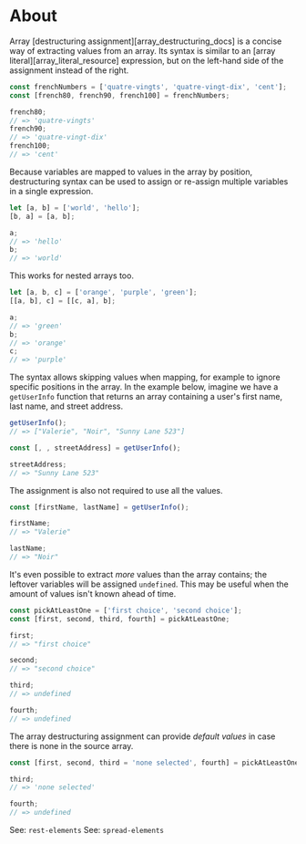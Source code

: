 # About

Array [destructuring assignment][array_destructuring_docs] is a concise way of extracting values from an array. Its syntax is similar to an [array literal][array_literal_resource] expression, but on the left-hand side of the assignment instead of the right.

```javascript
const frenchNumbers = ['quatre-vingts', 'quatre-vingt-dix', 'cent'];
const [french80, french90, french100] = frenchNumbers;

french80;
// => 'quatre-vingts'
french90;
// => 'quatre-vingt-dix'
french100;
// => 'cent'
```

Because variables are mapped to values in the array by position, destructuring syntax can be used to assign or re-assign multiple variables in a single expression.

```javascript
let [a, b] = ['world', 'hello'];
[b, a] = [a, b];

a;
// => 'hello'
b;
// => 'world'
```

This works for nested arrays too.

```javascript
let [a, b, c] = ['orange', 'purple', 'green'];
[[a, b], c] = [[c, a], b];

a;
// => 'green'
b;
// => 'orange'
c;
// => 'purple'
```

The syntax allows skipping values when mapping, for example to ignore specific positions in the array.
In the example below, imagine we have a `getUserInfo` function that returns an array containing a user's first name, last name, and street address.

```javascript
getUserInfo();
// => ["Valerie", "Noir", "Sunny Lane 523"]

const [, , streetAddress] = getUserInfo();

streetAddress;
// => "Sunny Lane 523"
```

The assignment is also not required to use all the values.

```javascript
const [firstName, lastName] = getUserInfo();

firstName;
// => "Valerie"

lastName;
// => "Noir"
```

It's even possible to extract _more_ values than the array contains; the leftover variables will be assigned `undefined`. This may be useful when the amount of values isn't known ahead of time.

```javascript
const pickAtLeastOne = ['first choice', 'second choice'];
const [first, second, third, fourth] = pickAtLeastOne;

first;
// => "first choice"

second;
// => "second choice"

third;
// => undefined

fourth;
// => undefined
```

The array destructuring assignment can provide _default values_ in case there is none in the source array.

```javascript
const [first, second, third = 'none selected', fourth] = pickAtLeastOne;

third;
// => 'none selected'

fourth;
// => undefined
```

See: `rest-elements`
See: `spread-elements`
